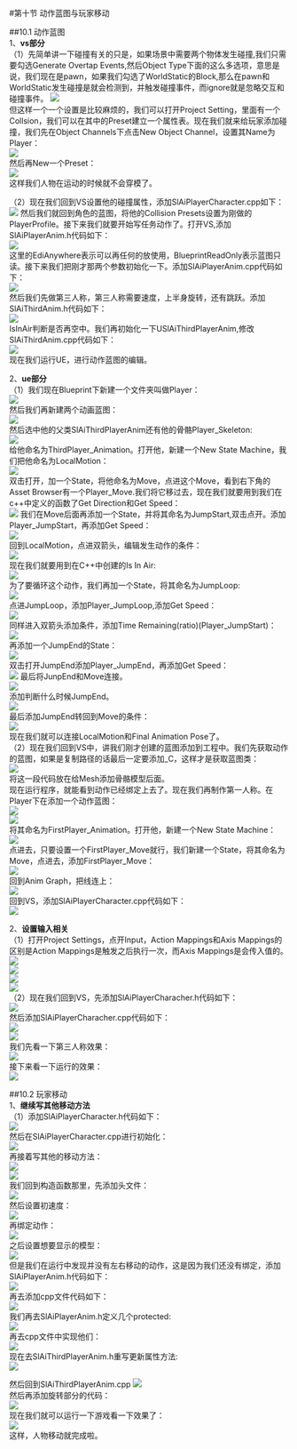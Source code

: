 #第十节 动作蓝图与玩家移动   
    
##10.1 动作蓝图   
1、**vs部分**    
（1）先简单讲一下碰撞有关的只是，如果场景中需要两个物体发生碰撞,我们只需要勾选Generate Overtap Events,然后Object Type下面的这么多选项，意思是说，我们现在是pawn，如果我们勾选了WorldStatic的Block,那么在pawn和WorldStatic发生碰撞是就会检测到，并触发碰撞事件，而ignore就是忽略交互和碰撞事件。
![](https://i.imgur.com/mH80s3y.png)    
但这样一个一个设置是比较麻烦的，我们可以打开Project Setting，里面有一个Collsion，我们可以在其中的Preset建立一个属性表。现在我们就来给玩家添加碰撞，我们先在Object Channels下点击New Object Channel，设置其Name为Player：    
![](https://i.imgur.com/rqdKDZD.png)     
然后再New一个Preset：   
![](https://i.imgur.com/9roF64Y.png)    
这样我们人物在运动的时候就不会穿模了。   
   
（2）现在我们回到VS设置他的碰撞属性，添加SlAiPlayerCharacter.cpp如下：   
![](https://i.imgur.com/3rBIBzg.png)
然后我们就回到角色的蓝图，将他的Collision Presets设置为刚做的PlayerProfile。接下来我们就要开始写任务动作了。打开VS,添加SlAiPlayerAnim.h代码如下：    
![](https://i.imgur.com/Udv1lbC.png)   
这里的EdiAnywhere表示可以再任何的放使用，BlueprintReadOnly表示蓝图只读。接下来我们把刚才那两个参数初始化一下。添加SlAiPlayerAnim.cpp代码如下：   
![](https://i.imgur.com/d1mmJyQ.png)    
然后我们先做第三人称，第三人称需要速度，上半身旋转，还有跳跃。添加SlAiThirdAnim.h代码如下：   
![](https://i.imgur.com/kVYPz0s.png)    
IsInAir判断是否再空中。我们再初始化一下USlAiThirdPlayerAnim,修改SlAiThirdAnim.cpp代码如下：   
![](https://i.imgur.com/IhJ8MDD.png)    
现在我们运行UE，进行动作蓝图的编辑。
   
2、**ue部分**    
（1）我们现在Blueprint下新建一个文件夹叫做Player：   
![](https://i.imgur.com/tkOiw6H.png)    
然后我们再新建两个动画蓝图：   
![](https://i.imgur.com/cYmABm5.png)   
然后选中他的父类SlAiThirdPlayerAnim还有他的骨骼Player_Skeleton:   
![](https://i.imgur.com/nqwokC8.png)    
给他命名为ThirdPlayer_Animation。打开他，新建一个New State Machine，我们把他命名为LocalMotion：   
![](https://i.imgur.com/YEUMmEb.png)   
双击打开，加一个State，将他命名为Move，点进这个Move，看到右下角的Asset Browser有一个Player_Move.我们将它移过去，现在我们就要用到我们在c++中定义的函数了Get Direction和Get Speed：   
![](https://i.imgur.com/7iC9Y4O.png)
我们在Move后面再添加一个State，并将其命名为JumpStart,双击点开。添加Player_JumpStart，再添加Get Speed：   
![](https://i.imgur.com/IwmLjpI.png)    
回到LocalMotion，点进双箭头，编辑发生动作的条件：   
![](https://i.imgur.com/dYAYY2m.png)   
现在我们就要用到在C++中创建的Is In Air:   
![](https://i.imgur.com/mPPAoQP.png)   
为了要循环这个动作，我们再加一个State，将其命名为JumpLoop:   
![](https://i.imgur.com/fjC1mlB.png)   
点进JumpLoop，添加Player_JumpLoop,添加Get Speed：    
![](https://i.imgur.com/BrgyPK4.png)    
同样进入双箭头添加条件，添加Time Remaining(ratio)(Player_JumpStart)：     
![](https://i.imgur.com/6xjCSXr.png)     
再添加一个JumpEnd的State：    
![](https://i.imgur.com/OgTKAgz.png)   
双击打开JumpEnd添加Player_JumpEnd，再添加Get Speed：   
![](https://i.imgur.com/ye1ORRE.png)
最后将JunpEnd和Move连接。   
![](https://i.imgur.com/EMBF8GQ.png)   
添加判断什么时候JumpEnd。    
![](https://i.imgur.com/pZ4mEwx.png)   
最后添加JumpEnd转回到Move的条件：    
![](https://i.imgur.com/Svo38Ra.png)     
现在我们就可以连接LocalMotion和Final Animation Pose了。   
（2）现在我们回到VS中，讲我们刚才创建的蓝图添加到工程中。我们先获取动作的蓝图，如果是复制路径的话最后一定要添加_C，这样才是获取蓝图类：    
![](https://i.imgur.com/Rqs0OF0.png)   
将这一段代码放在给Mesh添加骨骼模型后面。    
现在运行程序，就能看到动作已经绑定上去了。现在我们再制作第一人称。在Player下在添加一个动作蓝图：     
![](https://i.imgur.com/lIyAd7c.png)   
![](https://i.imgur.com/uip4mhn.png)   
将其命名为FirstPlayer_Animation。打开他，新建一个New State Machine：    
![](https://i.imgur.com/zMV1xOV.png)    
点进去，只要设置一个FirstPlayer_Move就行，我们新建一个State，将其命名为Move，点进去，添加FirstPlayer_Move：   
![](https://i.imgur.com/vvV6JtS.png)     
回到Anim Graph，把线连上：    
![](https://i.imgur.com/DnHebZ1.png)   
回到VS，添加SlAiPlayerCharacter.cpp代码如下：   
![](https://i.imgur.com/Py3SkW8.png)       
   
2、**设置输入相关**      
（1）打开Project Settings，点开Input，Action Mappings和Axis Mappings的区别是Action Mappings是触发之后执行一次，而Axis Mappings是会传入值的。    
![](https://i.imgur.com/Ve2ZBS6.png)   
![](https://i.imgur.com/hjxlSGN.png)    
![](https://i.imgur.com/tu2QTof.png)     
![](https://i.imgur.com/Z8KHSEO.png)      
（2）现在我们回到VS，先添加SlAiPlayerCharacher.h代码如下：   
![](https://i.imgur.com/0c5VNUx.png)        
然后添加SlAiPlayerCharacher.cpp代码如下：   
![](https://i.imgur.com/1AspGaL.png)      
![](https://i.imgur.com/WAV2SjW.png)    
我们先看一下第三人称效果：   
![](https://i.imgur.com/NQZKfTU.png)     
接下来看一下运行的效果：    
![](https://i.imgur.com/P9NCI08.png)       
     
    
##10.2 玩家移动   
1、**继续写其他移动方法**    
（1）添加SlAiPlayerCharacter.h代码如下：   
![](https://i.imgur.com/CYalKzx.png)   
然后在SlAiPlayerCharacter.cpp进行初始化：       
![](https://i.imgur.com/AYl2lL5.png)   
再接着写其他的移动方法：   
![](https://i.imgur.com/CKeZvSo.png)   
![](https://i.imgur.com/0eT3pFw.png)     
我们回到构造函数那里，先添加头文件：    
![](https://i.imgur.com/ITG8ih3.png)    
然后设置初速度：   
![](https://i.imgur.com/BbNcpRy.png)   
再绑定动作：   
![](https://i.imgur.com/vpnsMqJ.png)      
之后设置想要显示的模型：   
![](https://i.imgur.com/Cbm01c7.png)   
但是我们在运行中发现并没有左右移动的动作，这是因为我们还没有绑定，添加SlAiPlayerAnim.h代码如下：     
![](https://i.imgur.com/D7bEZkw.png)    
再去添加cpp文件代码如下：   
![](https://i.imgur.com/SgqdsC7.png)    
我们再去SlAiPlayerAnim.h定义几个protected:   
![](https://i.imgur.com/IkBq6ez.png)   
再去cpp文件中实现他们：   
![](https://i.imgur.com/aJ755Lw.png)    
现在去SlAiThirdPlayerAnim.h重写更新属性方法:    
![](https://i.imgur.com/1ICGFm0.png)     
      
然后回到SlAiThirdPlayerAnim.cpp
![](https://i.imgur.com/BRtqlRn.png)     
然后再添加旋转部分的代码：     
![](https://i.imgur.com/NjT7PXY.png)     
现在我们就可以运行一下游戏看一下效果了：    
![](https://i.imgur.com/UZK9WVM.png)     
这样，人物移动就完成啦。